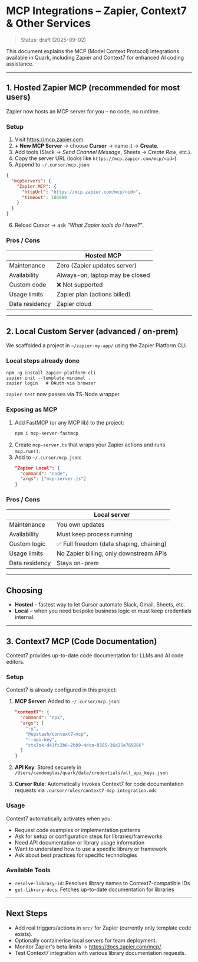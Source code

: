 # MCP Integrations – Zapier, Context7 & Other Services

> Status: draft (2025-09-02)

This document explains the MCP (Model Context Protocol) integrations available in Quark, including Zapier and Context7 for enhanced AI coding assistance.

---

## 1. Hosted Zapier MCP (recommended for most users)

Zapier now hosts an MCP server for you – no code, no runtime.

### Setup

1. Visit <https://mcp.zapier.com>.
2. **+ New MCP Server** → choose **Cursor** → name it → **Create**.
3. Add tools (Slack → *Send Channel Message*, Sheets → *Create Row*, etc.).
4. Copy the server URL (looks like `https://mcp.zapier.com/mcp/<id>`).
5. Append to `~/.cursor/mcp.json`:

```json
{
  "mcpServers": {
    "Zapier MCP": {
      "httpUrl": "https://mcp.zapier.com/mcp/<id>",
      "timeout": 180000
    }
  }
}
```

6. Reload Cursor → ask *“What Zapier tools do I have?”*.

### Pros / Cons

|                           | Hosted MCP |
|---------------------------|------------|
| Maintenance               | Zero (Zapier updates server) |
| Availability              | Always-on, laptop may be closed |
| Custom code               | ❌ Not supported |
| Usage limits              | Zapier plan (actions billed) |
| Data residency            | Zapier cloud |

---

## 2. Local Custom Server (advanced / on-prem)

We scaffolded a project in `~/zapier-my-app/` using the Zapier Platform CLI.

### Local steps already done

```
npm -g install zapier-platform-cli
zapier init --template minimal .
zapier login   # OAuth via browser
```

`zapier test` now passes via TS-Node wrapper.

### Exposing as MCP

1. Add FastMCP (or any MCP lib) to the project:
   ```bash
   npm i mcp-server-fastmcp
   ```
2. Create `mcp-server.ts` that wraps your Zapier actions and runs `mcp.run()`.
3. Add to `~/.cursor/mcp.json`:
   ```json
   "Zapier Local": {
     "command": "node",
     "args": ["mcp-server.js"]
   }
   ```

### Pros / Cons

|                           | Local server |
|---------------------------|--------------|
| Maintenance               | You own updates |
| Availability              | Must keep process running |
| Custom logic              | ✅ Full freedom (data shaping, chaining) |
| Usage limits              | No Zapier billing; only downstream APIs |
| Data residency            | Stays on-prem |

---

## Choosing

* **Hosted** – fastest way to let Cursor automate Slack, Gmail, Sheets, etc.
* **Local** – when you need bespoke business logic or must keep credentials internal.

---

## 3. Context7 MCP (Code Documentation)

Context7 provides up-to-date code documentation for LLMs and AI code editors.

### Setup

Context7 is already configured in this project:

1. **MCP Server**: Added to `~/.cursor/mcp.json`:
   ```json
   "context7": {
     "command": "npx",
     "args": [
       "-y",
       "@upstash/context7-mcp",
       "--api-key",
       "ctx7sk-d41fc2b6-2bb9-4dca-8585-36d25e769266"
     ]
   }
   ```

2. **API Key**: Stored securely in `/Users/camdouglas/quark/data/credentials/all_api_keys.json`

3. **Cursor Rule**: Automatically invokes Context7 for code documentation requests via `.cursor/rules/context7-mcp-integration.mdc`

### Usage

Context7 automatically activates when you:
- Request code examples or implementation patterns
- Ask for setup or configuration steps for libraries/frameworks  
- Need API documentation or library usage information
- Want to understand how to use a specific library or framework
- Ask about best practices for specific technologies

### Available Tools

- `resolve-library-id`: Resolves library names to Context7-compatible IDs
- `get-library-docs`: Fetches up-to-date documentation for libraries

---

## Next Steps

* Add real triggers/actions in `src/` for Zapier (currently only template code exists).
* Optionally containerise local servers for team deployment.
* Monitor Zapier's beta limits → <https://docs.zapier.com/mcp/>.
* Test Context7 integration with various library documentation requests.
